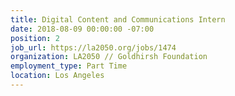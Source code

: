 ```yaml
---
title: Digital Content and Communications Intern
date: 2018-08-09 00:00:00 -07:00
position: 2
job_url: https://la2050.org/jobs/1474
organization: LA2050 // Goldhirsh Foundation
employment_type: Part Time
location: Los Angeles
---
```


